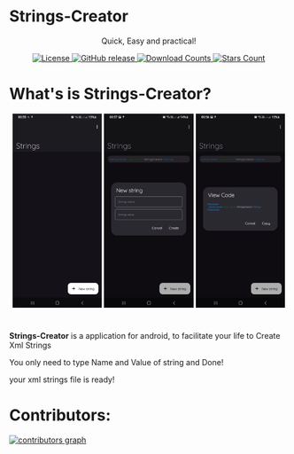 # Strings-Creator 
<div align="center"> 
    <p>Quick, Easy and practical! </p>
        <a href="LICENSE">
        <img src="https://img.shields.io/github/license/aquilestrindade/stringscreator.svg?color=FFFFFF&style=for-the-badge&logo=gitbook&logoColor=ebebf0&labelColor=23232F" alt="License">
    </a>
    <a href="https://github.com/aquilesTrindade/StringsCreator/releases">
        <img src="https://img.shields.io/github/v/release/aquilesTrindade/StringsCreator?color=FFFFFF&style=for-the-badge&logo=pkgsrc&logoColor=ebebf0&labelColor=23232F" alt="GitHub release">
    </a>
        <a href="https://github.com/aquilesTrindade/StringsCreator/releases">
        <img src="https://img.shields.io/github/downloads/aquilesTrindade/StringsCreator/total.svg?color=FFFFFF&style=for-the-badge&labelColor=23232F" alt="Download Counts">
                <a href="https://github.com/aquilesTrindade/StringsCreator/stargazers">
        <img src="https://img.shields.io/github/stars/aquilesTrindade/StringsCreator.svg?color=FFFFFF&style=for-the-badge&logo=apachespark&logoColor=ebebf0&labelColor=23232F" alt="Stars Count">
    </a>
</div>

# What's is Strings-Creator? 

<div align="center">
    <img src="fastlane/metadata/android/en-US/images/phoneScreenshots/1.png" width="32%" alt="Screenshot 1" />
    <img src="fastlane/metadata/android/en-US/images/phoneScreenshots/2.png" width="32%" alt="Screenshot 2" />
    <img src="fastlane/metadata/android/en-US/images/phoneScreenshots/3.png" width="32%" alt="Screenshot 3" />
</div>

#
<p><b>Strings-Creator</b> is a application for android, to facilitate your life to Create Xml Strings</p>
<p>You only need to type Name and Value of string and Done!</p>
your xml strings file is ready!


# Contributors:

<a href="https://github.com/aquilesTrindade/StringsCreator/graphs/contributors">
  <img alt="contributors graph" src="https://contrib.rocks/image?repo=aquilesTrindade/StringsCreator" />
</a>
